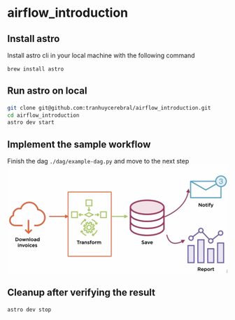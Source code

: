 # airflow_introduction
## Install astro
Install astro cli in your local machine with the following command
```bash
brew install astro
```
## Run astro on local 
```bash
git clone git@github.com:tranhuycerebral/airflow_introduction.git
cd airflow_introduction
astro dev start
```
## Implement the sample workflow
Finish the dag `./dag/example-dag.py` and move to the next step
![alt text](https://github.com/tranhuycerebral/airflow_introduction/blob/main/sample_workflow.png?raw=true)

## Cleanup after verifying the result
```bash
astro dev stop
```